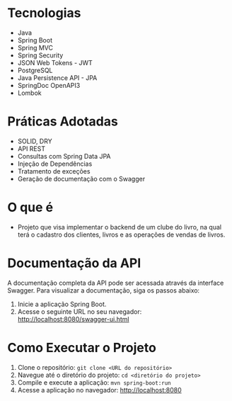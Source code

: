 # Tecnologias
- Java
- Spring Boot
- Spring MVC
- Spring Security
- JSON Web Tokens - JWT
- PostgreSQL
- Java Persistence API - JPA
- SpringDoc OpenAPI3
- Lombok

# Práticas Adotadas
- SOLID, DRY
- API REST
- Consultas com Spring Data JPA
- Injeção de Dependências
- Tratamento de exceções
- Geração de documentação com o Swagger

# O que é
- Projeto que visa implementar o backend de um clube do livro, na qual terá o cadastro dos clientes, livros e as operações de vendas de livros.

# Documentação da API

A documentação completa da API pode ser acessada através da interface Swagger. Para visualizar a documentação, siga os passos abaixo:

1. Inicie a aplicação Spring Boot.
2. Acesse o seguinte URL no seu navegador: [http://localhost:8080/swagger-ui.html](http://localhost:8080/swagger-ui.html)


# Como Executar o Projeto

1. Clone o repositório: `git clone <URL do repositório>`
2. Navegue até o diretório do projeto: `cd <diretório do projeto>`
3. Compile e execute a aplicação: `mvn spring-boot:run`
4. Acesse a aplicação no navegador: [http://localhost:8080](http://localhost:8080)
